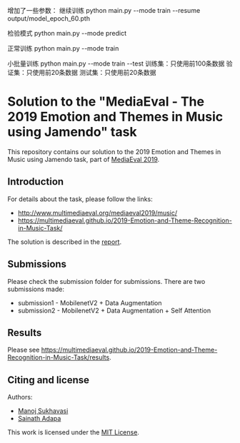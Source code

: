 增加了一些参数：
继续训练
python main.py --mode train --resume output/model_epoch_60.pth

检验模式
python main.py --mode predict

正常训练
python main.py --mode train

小批量训练
python main.py --mode train --test
训练集：只使用前100条数据
验证集：只使用前20条数据
测试集：只使用前20条数据






# Solution to the "MediaEval - The 2019 Emotion and Themes in Music using Jamendo" task

This repository contains our solution to the 2019 Emotion and Themes in Music using Jamendo task, part of [MediaEval 2019](http://www.multimediaeval.org/mediaeval2019/).

## Introduction

For details about the task, please follow the links:
- http://www.multimediaeval.org/mediaeval2019/music/
- https://multimediaeval.github.io/2019-Emotion-and-Theme-Recognition-in-Music-Task/

The solution is described in the [report](MediaEval_19_paper_35.pdf).

## Submissions

Please check the submission folder for submissions. There are two submissions made:

- submission1 - MobilenetV2 + Data Augmentation
- submission2 - MobilenetV2 + Data Augmentation + Self Attention

## Results

Please see https://multimediaeval.github.io/2019-Emotion-and-Theme-Recognition-in-Music-Task/results.

## Citing and license

Authors:

- [Manoj Sukhavasi](https://github.com/manojsukhavasi)
- [Sainath Adapa](https://github.com/sainathadapa)

This work is licensed under the [MIT License](LICENSE).
